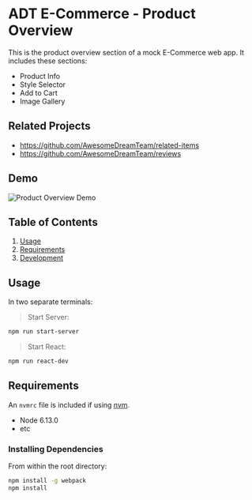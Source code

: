 # ADT E-Commerce - Product Overview

This is the product overview section of a mock E-Commerce web app. It includes these sections:
- Product Info
- Style Selector
- Add to Cart
- Image Gallery

## Related Projects

  - https://github.com/AwesomeDreamTeam/related-items
  - https://github.com/AwesomeDreamTeam/reviews

## Demo

![Product Overview Demo](https://i.imgur.com/ltkOWWO.gif)

## Table of Contents

1. [Usage](#Usage)
1. [Requirements](#requirements)
1. [Development](#development)

## Usage
In two separate terminals:

> Start Server:
```sh
npm run start-server
```
> Start React:
```sh
npm run react-dev
```

## Requirements

An `nvmrc` file is included if using [nvm](https://github.com/creationix/nvm).

- Node 6.13.0
- etc


### Installing Dependencies

From within the root directory:

```sh
npm install -g webpack
npm install
```

